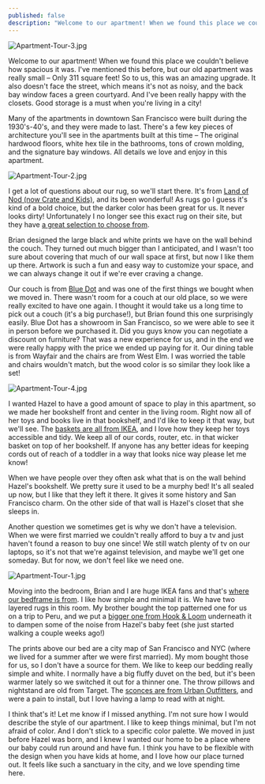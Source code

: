 ```yaml
---
published: false
description: "Welcome to our apartment! When we found this place we couldn't believe how spacious it was. I've mentioned this before, but our old apartment was really small –\_Only 311 square feet! So to us, this was an amazing upgrade. It also doesn't face the street, which means it's not as noisy, and the back bay window faces a green courtyard. And I've been really happy with the closets. Good storage is a must when you're living in a city!"
---
```

![Apartment-Tour-3.jpg]({{site.baseurl}}/img/Apartment-Tour-3.jpg)

Welcome to our apartment! When we found this place we couldn't believe how spacious it was. I've mentioned this before, but our old apartment was really small – Only 311 square feet! So to us, this was an amazing upgrade. It also doesn't face the street, which means it's not as noisy, and the back bay window faces a green courtyard. And I've been really happy with the closets. Good storage is a must when you're living in a city!

Many of the apartments in downtown San Francisco were built during the 1930's-40's, and they were made to last. There's a few key pieces of architecture you'll see in the apartments built at this time – The original hardwood floors, white hex tile in the bathrooms, tons of crown molding, and the signature bay windows. All details we love and enjoy in this apartment.

![Apartment-Tour-2.jpg]({{site.baseurl}}/img/Apartment-Tour-2.jpg)

I get a lot of questions about our rug, so we'll start there. It's from [Land of Nod (now Crate and Kids)](https://www.crateandbarrel.com/kids/), and its been wonderful! As rugs go I guess it's kind of a bold choice, but the darker color has been great for us. It never looks dirty! Unfortunately I no longer see this exact rug on their site, but they have [a great selection to choose from](https://www.crateandbarrel.com/kids/all-kids-rugs/1). 

Brian designed the large black and white prints we have on the wall behind the couch. They turned out much bigger than I anticipated, and I wasn't too sure about covering that much of our wall space at first, but now I like them up there. Artwork is such a fun and easy way to customize your space, and we can always change it out if we're ever craving a change. 

Our couch is from [Blue Dot](https://www.bludot.com/) and was one of the first things we bought when we moved in. There wasn't room for a couch at our old place, so we were really excited to have one again. I thought it would take us a long time to pick out a couch (it's a big purchase!), but Brian found this one surprisingly easily. Blue Dot has a showroom in San Francisco, so we were able to see it in person before we purchased it. Did you guys know you can negotiate a discount on furniture? That was a new experience for us, and in the end we were really happy with the price we ended up paying for it. Our dining table is from Wayfair and the chairs are from West Elm. I was worried the table and chairs wouldn't match, but the wood color is so similar they look like a set! 

![Apartment-Tour-4.jpg]({{site.baseurl}}/img/Apartment-Tour-4.jpg)

I wanted Hazel to have a good amount of space to play in this apartment, so we made her bookshelf front and center in the living room. Right now all of her toys and books live in that bookshelf, and I'd like to keep it that way, but we'll see. The [baskets are all from IKEA](https://www.ikea.com/us/en/catalog/products/20378647/), and I love how they keep her toys accessible and tidy. We keep all of our cords, router, etc. in that wicker basket on top of her bookshelf. If anyone has any better ideas for keeping cords out of reach of a toddler in a way that looks nice way please let me know! 

When we have people over they often ask what that is on the wall behind Hazel's bookshelf. We pretty sure it used to be a murphy bed! It's all sealed up now, but I like that they left it there. It gives it some history and San Francisco charm. On the other side of that wall is Hazel's closet that she sleeps in.

Another question we sometimes get is why we don't have a television. When we were first married we couldn't really afford to buy a tv and just haven't found a reason to buy one since! We still watch plenty of tv on our laptops, so it's not that we're against television, and maybe we'll get one someday. But for now, we don't feel like we need one.  

![Apartment-Tour-1.jpg]({{site.baseurl}}/img/Apartment-Tour-1.jpg)

Moving into the bedroom, Brian and I are huge IKEA fans and that's [where our bedframe is from](https://www.ikea.com/us/en/catalog/products/S29007794/). I like how simple and minimal it is. We have two layered rugs in this room. My brother bought the top patterned one for us on a trip to Peru, and we put a [bigger one from Hook & Loom](https://hookandloom.com/product/solid-bright-red-flatweave-eco-cotton-rug/) underneath it to dampen some of the noise from Hazel's baby feet (she just started walking a couple weeks ago!)

The prints above our bed are a city map of San Francisco and NYC (where we lived for a summer after we were first married). My mom bought those for us, so I don't have a source for them. We like to keep our bedding really simple and white. I normally have a big fluffy duvet on the bed, but it's been warmer lately so we switched it out for a thinner one. The throw pillows and nightstand are old from Target. The [sconces are from Urban Outfitters](https://www.urbanoutfitters.com/shop/eyeball-sconce-003?category=Lighting&color=027&quantity=1&size=ONE%20SIZE&type=REGULAR), and were a pain to install, but I love having a lamp to read with at night.

I think that's it! Let me know if I missed anything. I'm not sure how I would describe the style of our apartment. I like to keep things minimal, but I'm not afraid of color. And I don't stick to a specific color palette. We moved in just before Hazel was born, and I knew I wanted our home to be a place where our baby could run around and have fun. I think you have to be flexible with the design when you have kids at home, and I love how our place turned out. It feels like such a sanctuary in the city, and we love spending time here.









